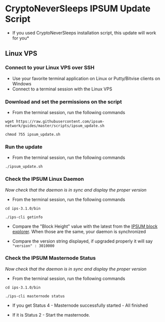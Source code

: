# CryptoNeverSleeps IPSUM Update Script
* If you used CryptoNeverSleeps installation script, this update will work for you*

## Linux VPS

### Connect to your Linux VPS over SSH

  * Use your favorite terminal application on Linux or Putty/Bitvise clients on Windows
  * Connect to a terminal session with the Linux VPS

### Download and set the permissions on the script

  * From the terminal session, run the following commands
  ```
  wget https://raw.githubusercontent.com/ipsum-network/guides/master/scripts/ipsum_update.sh
  ```
  ```
  chmod 755 ipsum_update.sh
  ```

### Run the update

  * From the terminal session, run the following commands
  ```
  ./ipsum_update.sh
  ```
### Check the IPSUM Linux Daemon 
*Now check that the daemon is in sync and display the proper version*

  * From the terminal session, run the following commands
  ```
  cd ips-3.1.0/bin
  ```
  ```
  ./ips-cli getinfo
  ```

  * Compare the "Block Height" value with the latest from the [IPSUM block explorer](https://explorer.ipsum.network/). When those are the same, your daemon is synchronized

  * Compare the version string displayed, if upgraded properly it will say ```"version" : 3010000```

### Check the IPSUM Masternode Status
*Now check that the daemon is in sync and display the proper version*

  * From the terminal session, run the following commands
  ```
  cd ips-3.1.0/bin
  ```
  ```
  ./ips-cli masternode status
  ```

  * If you get Status 4 - Masternode successfully started - All finished

  * If it is Status 2 - Start the masternode.
